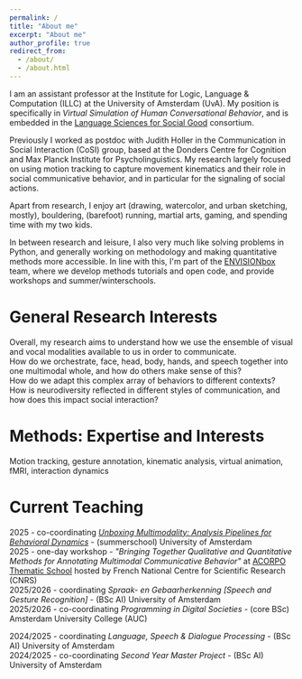 ```yaml
---
permalink: /
title: "About me"
excerpt: "About me"
author_profile: true
redirect_from: 
  - /about/
  - /about.html
---
```


I am an assistant professor at the Institute for Logic, Language & Computation (ILLC) at the University of Amsterdam (UvA). My position is specifically in *Virtual Simulation of Human Conversational Behavior*, and is embedded in the [Language Sciences for Social Good](https://language-science.nl/) consortium. <br>

Previously I worked as postdoc with Judith Holler in the Communication in Social Interaction (CoSI) group, based at the Donders Centre for Cognition and Max Planck Institute for Psycholinguistics. My research largely focused on using motion tracking to capture movement kinematics and their role in social communicative behavior, and in particular for the signaling of social actions.<br>

Apart from research, I enjoy art (drawing, watercolor, and urban sketching, mostly), bouldering,  (barefoot) running, martial arts, gaming, and spending time with my two kids.

In between research and leisure, I also very much like solving problems in Python, and generally working on methodology and making quantitative methods more accessible. In line with this, I'm part of the [ENVISIONbox](https://envisionbox.org/) team, where we develop methods tutorials and open code, and provide workshops and summer/winterschools.


General Research Interests
======
Overall, my research aims to understand how we use the ensemble of visual and vocal modalities available to us in order to communicate. <br>
How do we orchestrate, face, head, body, hands, and speech together into one multimodal whole, and how do others make sense of this? <br>
How do we adapt this complex array of behaviors to different contexts? <br>
How is neurodiversity reflected in different styles of communication, and how does this impact social interaction?<br>


Methods: Expertise and Interests
======
Motion tracking, gesture annotation, kinematic analysis, virtual animation, fMRI, interaction dynamics 


Current Teaching
======
2025      - co-coordinating <i>[Unboxing Multimodality: Analysis Pipelines for Behavioral Dynamics](https://envisionbox.org/images/summerschool2025.gif)</i> - (summerschool) University of Amsterdam <br>
2025      - one-day workshop - <i>"Bringing Together Qualitative and Quantitative Methods for Annotating Multimodal Communicative Behavior"</i> at [ACORPO Thematic School](https://acorpo.sciencesconf.org/) hosted by French National Centre for Scientific Research (CNRS) <br>
2025/2026 - coordinating <i>Spraak- en Gebaarherkenning [Speech and Gesture Recognition]</i> - (BSc AI) University of Amsterdam <br>
2025/2026 - co-coordinating <i>Programming in Digital Societies</i> - (core BSc) Amsterdam University College (AUC) <br>

2024/2025 - coordinating <i>Language, Speech & Dialogue Processing</i> - (BSc AI) University of Amsterdam <br>
2024/2025 - co-coordinating <i>Second Year Master Project</i> - (BSc AI) University of Amsterdam <br>


